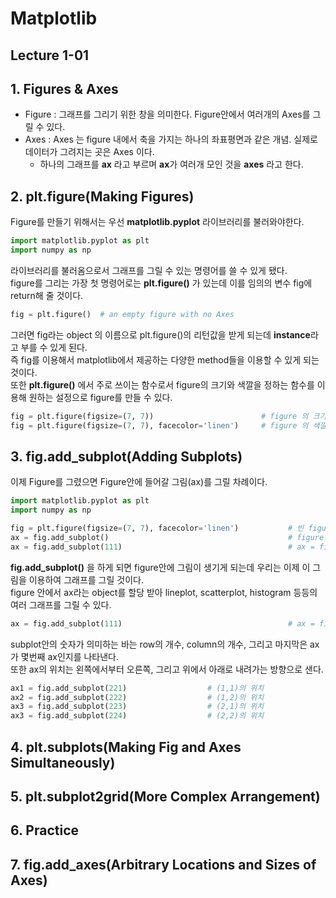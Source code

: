 # Matplotlib

## Lecture 1-01

## 1. Figures & Axes
- Figure : 그래프를 그리기 위한 창을 의미한다. Figure안에서 여러개의 Axes를 그릴 수 있다.   
- Axes : Axes 는 figure 내에서 축을 가지는 하나의 좌표평면과 같은 개념. 실제로 데이터가 그려지는 곳은 Axes 이다.   
    - 하나의 그래프를 **ax** 라고 부르며 **ax**가 여러개 모인 것을 **axes** 라고 한다.   

## 2. plt.figure(Making Figures)
Figure를 만들기 위해서는 우선 **matplotlib.pyplot** 라이브러리를 불러와야한다.   
```py
import matplotlib.pyplot as plt
import numpy as np
```
라이브러리를 불러옴으로서 그래프를 그릴 수 있는 명령어를 쓸 수 있게 됐다.   
figure를 그리는 가장 첫 명령어로는 **plt.figure()** 가 있는데 이를 임의의 변수 fig에 return해 줄 것이다.   
```py
fig = plt.figure()  # an empty figure with no Axes
```
그러면 fig라는 object 의 이름으로 plt.figure()의 리턴값을 받게 되는데 **instance**라고 부를 수 있게 된다.    
즉 fig를 이용해서 matplotlib에서 제공하는 다양한 method들을 이용할 수 있게 되는 것이다.   
또한 **plt.figure()** 에서 주로 쓰이는 함수로서 figure의 크기와 색깔을 정하는 함수를 이용해 원하는 설정으로 figure를 만들 수 있다.
```py
fig = plt.figure(figsize=(7, 7))                        # figure 의 크기를 정하는 함수
fig = plt.figure(figsize=(7, 7), facecolor='linen')     # figure 의 색깔을 정하는 함수 ('linen'은 색깔의 한 종류)
```

## 3. fig.add_subplot(Adding Subplots)
이제 Figure를 그렸으면 Figure안에 들어갈 그림(ax)를 그릴 차례이다.
```py
import matplotlib.pyplot as plt
import numpy as np

fig = plt.figure(figsize=(7, 7), facecolor='linen')           # 빈 figure생성
ax = fig.add_subplot()                                        # figure 안에서 ax라는 object를 할당 받음
ax = fig.add_subplot(111)                                     # ax = fig.add_subplot(1, 1, 1) 과 같은 표현
```
**fig.add_subplot()** 을 하게 되면 figure안에 그림이 생기게 되는데 우리는 이제 이 그림을 이용하여 그래프를 그릴 것이다.   
figure 안에서 ax라는 object를 할당 받아 lineplot, scatterplot, histogram 등등의 여러 그래프를 그릴 수 있다.   
```py
ax = fig.add_subplot(111)                                     # ax = fig.add_subplot(1, 1, 1) 과 같은 표현
```
subplot안의 숫자가 의미하는 바는 row의 개수, column의 개수, 그리고 마지막은 ax가 몇번째 ax인지를 나타낸다.   
또한 ax의 위치는 왼쪽에서부터 오른쪽, 그리고 위에서 아래로 내려가는 방향으로 샌다. 
```py
ax1 = fig.add_subplot(221)                  # (1,1)의 위치
ax2 = fig.add_subplot(222)                  # (1,2)의 위치
ax3 = fig.add_subplot(223)                  # (2,1)의 위치
ax3 = fig.add_subplot(224)                  # (2,2)의 위치
```

## 4. plt.subplots(Making Fig and Axes Simultaneously)

## 5. plt.subplot2grid(More Complex Arrangement)

## 6. Practice

## 7. fig.add_axes(Arbitrary Locations and Sizes of Axes)